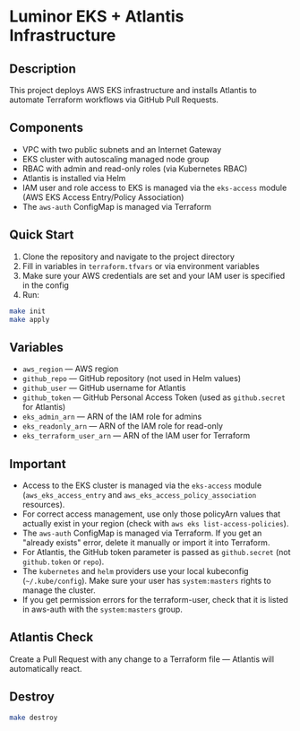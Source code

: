 # Luminor EKS + Atlantis Infrastructure

## Description

This project deploys AWS EKS infrastructure and installs Atlantis to automate Terraform workflows via GitHub Pull Requests.

## Components
- VPC with two public subnets and an Internet Gateway
- EKS cluster with autoscaling managed node group
- RBAC with admin and read-only roles (via Kubernetes RBAC)
- Atlantis is installed via Helm
- IAM user and role access to EKS is managed via the `eks-access` module (AWS EKS Access Entry/Policy Association)
- The `aws-auth` ConfigMap is managed via Terraform

## Quick Start

1. Clone the repository and navigate to the project directory
2. Fill in variables in `terraform.tfvars` or via environment variables
3. Make sure your AWS credentials are set and your IAM user is specified in the config
4. Run:

```sh
make init
make apply
```

## Variables
- `aws_region` — AWS region
- `github_repo` — GitHub repository (not used in Helm values)
- `github_user` — GitHub username for Atlantis
- `github_token` — GitHub Personal Access Token (used as `github.secret` for Atlantis)
- `eks_admin_arn` — ARN of the IAM role for admins
- `eks_readonly_arn` — ARN of the IAM role for read-only
- `eks_terraform_user_arn` — ARN of the IAM user for Terraform

## Important
- Access to the EKS cluster is managed via the `eks-access` module (`aws_eks_access_entry` and `aws_eks_access_policy_association` resources).
- For correct access management, use only those policyArn values that actually exist in your region (check with `aws eks list-access-policies`).
- The `aws-auth` ConfigMap is managed via Terraform. If you get an "already exists" error, delete it manually or import it into Terraform.
- For Atlantis, the GitHub token parameter is passed as `github.secret` (not `github.token` or `repo`).
- The `kubernetes` and `helm` providers use your local kubeconfig (`~/.kube/config`). Make sure your user has `system:masters` rights to manage the cluster.
- If you get permission errors for the terraform-user, check that it is listed in aws-auth with the `system:masters` group.

## Atlantis Check
Create a Pull Request with any change to a Terraform file — Atlantis will automatically react.

## Destroy
```sh
make destroy
``` 